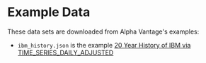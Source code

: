 # Example Data

These data sets are downloaded from Alpha Vantage's examples:

* `ibm_history.json` is the example [20 Year History of IBM via TIME_SERIES_DAILY_ADJUSTED](https://www.alphavantage.co/query?function=TIME_SERIES_DAILY_ADJUSTED&symbol=IBM&outputsize=full&apikey=demo)
